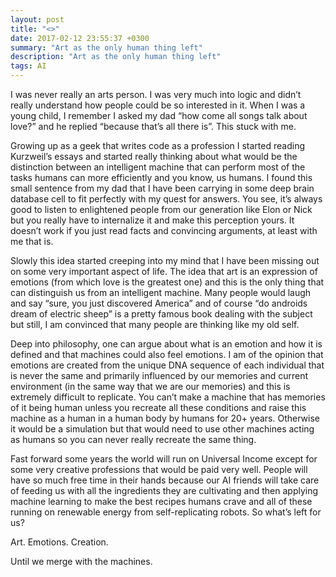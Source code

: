 ```yaml
---
layout: post
title: "<>"
date: 2017-02-12 23:55:37 +0300
summary: "Art as the only human thing left"
description: "Art as the only human thing left"
tags: AI
---
```


I was never really an arts person. I was very much into logic and didn’t really understand how people could be so interested in it. When I was a young child, I remember I asked my dad “how come all songs talk about love?” and he replied “because that’s all there is”. This stuck with me.

Growing up as a geek that writes code as a profession I started reading Kurzweil’s essays and started really thinking about what would be the distinction between an intelligent machine that can perform most of the tasks humans can more efficiently and you know, us humans. I found this small sentence from my dad that I have been carrying in some deep brain database cell to fit perfectly with my quest for answers. You see, it’s always good to listen to enlightened people from our generation like Elon or Nick but you really have to internalize it and make this perception yours. It doesn’t work if you just read facts and convincing arguments, at least with me that is.

Slowly this idea started creeping into my mind that I have been missing out on some very important aspect of life. The idea that art is an expression of emotions (from which love is the greatest one) and this is the only thing that can distinguish us from an intelligent machine. Many people would laugh and say “sure, you just discovered America” and of course “do androids dream of electric sheep” is a pretty famous book dealing with the subject but still, I am convinced that many people are thinking like my old self.

Deep into philosophy, one can argue about what is an emotion and how it is defined and that machines could also feel emotions. I am of the opinion that emotions are created from the unique DNA sequence of each individual that is never the same and primarily influenced by our memories and current environment (in the same way that we are our memories) and this is extremely difficult to replicate. You can’t make a machine that has memories of it being human unless you recreate all these conditions and raise this machine as a human in a human body by humans for 20+ years. Otherwise it would be a simulation but that would need to use other machines acting as humans so you can never really recreate the same thing.

Fast forward some years the world will run on Universal Income except for some very creative professions that would be paid very well. People will have so much free time in their hands because our AI friends will take care of feeding us with all the ingredients they are cultivating and then applying machine learning to make the best recipes humans crave and all of these running on renewable energy from self-replicating robots. So what’s left for us?

Art. Emotions. Creation.

Until we merge with the machines.
